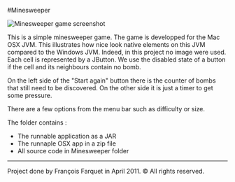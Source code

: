 #Minesweeper

![Minesweeper game screenshot](http://francois.farquet.com/images/projects/screenshot-minesweeper.png)

This is a simple minesweeper game. 
The game is developped for the Mac OSX JVM. This illustrates how nice look native elements on this JVM compared to the Windows JVM.
Indeed, in this project no image were used. Each cell is represented by a JButton. We use the disabled state of a button if the cell and its neighbours contain no bomb.

On the left side of the "Start again" button there is the counter of bombs that still need to be discovered. On the other side it is just a timer to get some pressure.

There are a few options from the menu bar such as difficulty or size.

The folder contains :

*	The runnable application as a JAR
*	The runnaple OSX app in a zip file
*	All source code in Minesweeper folder

___

Project done by François Farquet in April 2011. &copy; All rights reserved.

